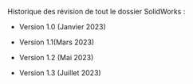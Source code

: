 Historique des révision de tout le dossier SolidWorks :

- Version 1.0 (Janvier 2023)

- Version 1.1(Mars 2023)

- Version 1.2 (Mai 2023)

- Version 1.3 (Juillet 2023)